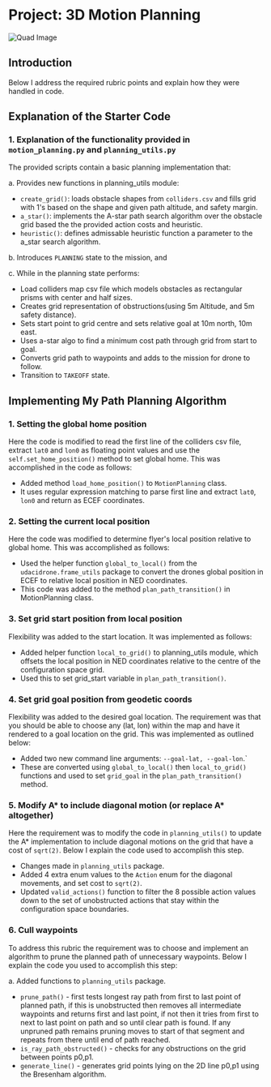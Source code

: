 # Project: 3D Motion Planning
![Quad Image](./misc/enroute.png)

## Introduction

Below I address the required rubric points and explain how they were handled in code.

## Explanation of the Starter Code

### 1. Explanation of the functionality provided in `motion_planning.py` and `planning_utils.py`

The provided scripts contain a basic planning implementation that:

a. Provides new functions in planning_utils module:
- `create_grid()`: loads obstacle shapes from `colliders.csv` and fills grid with 1's based on the shape and given path altitude, and safety margin.
- `a_star()`: implements the A-star path search algorithm over the obstacle grid based the the provided action costs and heuristic.
- `heuristic()`: defines admissable heuristic function a parameter to the a_star search algorithm.

b. Introduces `PLANNING` state to the mission, and

c. While in the planning state performs:
- Load colliders map csv file which models obstacles as rectangular prisms with center and half sizes.
- Creates grid representation of obstructions(using 5m Altitude, and 5m safety distance).
- Sets start point to grid centre and sets relative goal at 10m north, 10m east.
- Uses a-star algo to find a minimum cost path through grid from start to goal.
- Converts grid path to waypoints and adds to the mission for drone to follow.
- Transition to `TAKEOFF` state.

## Implementing My Path Planning Algorithm

### 1. Setting the global home position
Here the code is modified to read the first line of the colliders csv file, extract `lat0` and `lon0` as floating point values and use the `self.set_home_position()` method to set global home. This was accomplished in the code as follows:

- Added method `load_home_position()` to `MotionPlanning` class.
- It uses regular expression matching to parse first line and extract `lat0`, `lon0` and return as ECEF coordinates.

### 2. Setting the current local position
Here the code was modified to determine flyer's local position relative to global home. This was accomplished as follows:

- Used the helper function `global_to_local()` from the `udacidrone.frame_utils` package to convert the drones global position in ECEF to relative local position in NED coordinates.
- This code was added to the method `plan_path_transition()` in MotionPlanning class.

### 3. Set grid start position from local position
Flexibility was added to the start location. It was implemented as follows:

- Added helper function `local_to_grid()` to planning_utils module, which offsets the local position in NED coordinates relative to the centre of the configuration space grid.
- Used this to set grid_start variable in `plan_path_transition()`.

### 4. Set grid goal position from geodetic coords
Flexibility  was added to the desired goal location. The requirement was that you should be able to choose any (lat, lon) within the map and have it rendered to a goal location on the grid. This was implemented as outlined below:

- Added two new command line arguments: `--goal-lat, --goal-lon`.`
- These are converted using `global_to_local()` then `local_to_grid()` functions and used to set `grid_goal` in the `plan_path_transition()` method.

### 5. Modify A* to include diagonal motion (or replace A* altogether)
Here the requirement was to modify the code in `planning_utils()` to update the A* implementation to include diagonal motions on the grid that have a cost of `sqrt(2)`. Below I explain the code used to accomplish this step.

- Changes made in `planning_utils` package.
- Added 4 extra enum values to the `Action` enum for the diagonal movements, and set cost to `sqrt(2)`.
- Updated `valid_actions()` function to filter the 8 possible action values down to the set of  unobstructed actions that stay within the configuration space boundaries.

### 6. Cull waypoints
To address this rubric the requirement was to choose and implement an algorithm to prune the planned path of unnecessary waypoints. Below I explain the code you used to accomplish this step:

a. Added functions to `planning_utils` package.
- `prune_path()` - first tests longest ray path from first to last point of planned path, if this is unobstructed then removes all intermediate waypoints and returns first and last point, if not then it tries from first to next to last point on path and so until clear path is found. If any unpruned path remains pruning moves to start of that segment and repeats from there until end of path reached.
- `is_ray_path_obstructed()` - checks for any obstructions on the grid between points p0,p1.
- `generate_line()` - generates grid points lying on the 2D line p0,p1 using the Bresenham algorithm.

